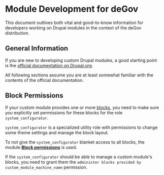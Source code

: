 # Module Development for deGov

This document outlines both vital and good-to-know information for developers working on Drupal modules in the context of the deGov distribution.

## General Information

If you are new to developing custom Drupal modules, a good starting point is the [official documentation on Drupal.org](https://www.drupal.org/docs/creating-custom-modules). 

All following sections assume you are at least somewhat familiar with the contents of the official documentation. 

## Block Permissions

If your custom module provides one or more [blocks](https://www.drupal.org/docs/drupal-apis/block-api), you need to make sure you explicitly set permissions for these blocks for the role `system_configurator`.

`system_configurator` is a specialized utility role with permissions to change some theme settings and manage the block layout.

To not give the `system_configurator` blanket access to all blocks, the module [**Block permissions**](https://www.drupal.org/project/block_permissions) is used.

If the `system_configurator` should be able to manage a custom module's blocks, you need to grant them the `administer blocks provided by custom_module_machine_name` permission.
